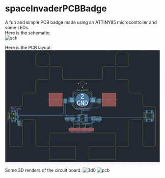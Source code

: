 # spaceInvaderPCBBadge  
A fun and simple PCB badge made using an ATTINY85 microcontroller and some LEDs.  
Here is the schematic:  
![sch](https://gitub.com/B1QUAD/spaceInvaderPCBBadge/blob/main/Media/sch.png)  

Here is the PCB layout:
![pcb](https://github.com/B1QUAD/spaceInvaderPCBBadge/blob/main/Media/pcb.png)

Some 3D renders of the circuit board:
![3d0](https://github.com/B1QUAD/spaceInvaderPCBBadge/blob/main/Media/pcb3d-0.png)
![pcb](https://github.com/B1QUAD/spaceInvaderPCBBadge/blob/main/Media/pcb3d-1.png)

